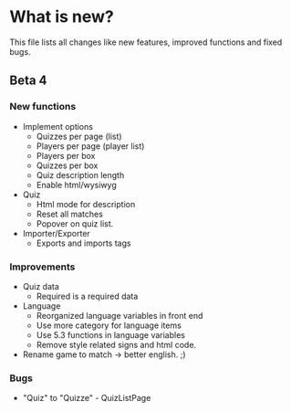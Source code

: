 # What is new?
This file lists all changes like new features, improved functions and fixed bugs.

## Beta 4
### New functions
  * Implement options
    * Quizzes per page (list)
    * Players per page (player list)
    * Players per box
    * Quizzes per box
    * Quiz description length
    * Enable html/wysiwyg
  * Quiz
    * Html mode for description
    * Reset all matches
    * Popover on quiz list.
  * Importer/Exporter
    * Exports and imports tags
  
### Improvements
  * Quiz data
    * Required is a required data
  * Language
    * Reorganized language variables in front end
    * Use more category for language items
    * Use 5.3 functions in language variables
    * Remove style related signs and html code.
  * Rename game to match -> better english. ;)
  
### Bugs
  * "Quiz" to "Quizze" - QuizListPage